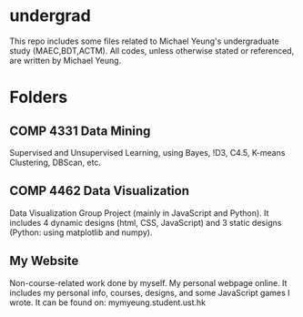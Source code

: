 # undergrad

This repo includes some files related to Michael Yeung's undergraduate study (MAEC,BDT,ACTM). All codes, unless otherwise stated or referenced, are written by Michael Yeung.

# Folders
## COMP 4331 Data Mining
Supervised and Unsupervised Learning, using Bayes, !D3, C4.5, K-means Clustering, DBScan, etc.

## COMP 4462 Data Visualization
Data Visualization Group Project (mainly in JavaScript and Python). It includes 4 dynamic designs (html, CSS, JavaScript) and 3 static designs (Python: using matplotlib and numpy).

## My Website
Non-course-related work done by myself. My personal webpage online. It includes my personal info, courses, designs, and some JavaScript games I wrote. It can be found on: mymyeung.student.ust.hk
